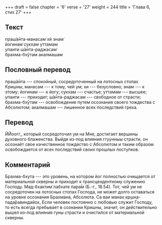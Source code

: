 +++
draft = false
chapter = '6'
verse = '27'
weight = 244
title = 'Глава 6, стих 27'
+++
## Текст

праш́а̄нта-манасам̇ хй энам̇  
йогинам̇ сукхам уттамам  
упаити ш́а̄нта-раджасам̇  
брахма-бхӯтам акалмашам

## Пословный перевод

праш́а̄нта --- спокойный, сосредоточенный на лотосных стопах Кришны;
манасам --- к тому, чей ум; хи --- безусловно; энам --- к этому; йогинам
--- к йогу; сукхам --- счастье; уттамам --- высшее; упаити --- приходит;
ш́а̄нта-раджасам --- свободное от страсти; брахма-бхӯтам --- освобождение
путем осознания своего тождества с Абсолютом; акалмашам --- лишенное
всех последствий греха.

## Перевод

ЙЙоогг,, который сосредоточил ум на Мне, достигает вершины духовного
блаженства. Выйдя из-под влияния ггуунныы страсти, он осознаёт свое
качественное тождество с Абсолютом и таким образом освобождается от всех
последствий своих прошлых поступков.

## Комментарий

Брахма-бхута --- это уровень, на котором йог полностью очищается от
материальной скверны и приходит к трансцендентному служению Господу.
Мад-бхактим̇ лабхате пара̄м (Б.-г., 18.54). Тот, чей ум не сосредоточен на
лотосных стопах Господа, не может долго оставаться на уровне осознания
Брахмана, Абсолюта. Са ваи манах̣ кр̣шн̣а-пада̄равиндайох̣. Если человек
постоянно с любовью служит Господу, то есть всегда пребывает в сознании
Кришны, значит, он действительно вышел из-под влияния гуны страсти и
очистился от материальной скверны.
